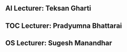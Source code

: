 ## AI Lecturer: Teksan Gharti

## TOC Lecturer: Pradyumna Bhattarai

## OS Lecturer: Sugesh Manandhar
